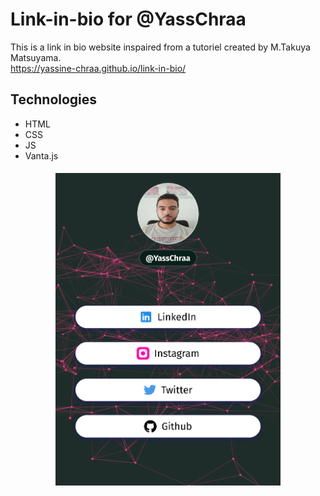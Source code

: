 # Link-in-bio for @YassChraa
This is a link in bio website inspaired from a tutoriel created by M.Takuya Matsuyama.
<br/>https://yassine-chraa.github.io/link-in-bio/
## Technologies
* HTML
* CSS
* JS
* Vanta.js 
<div align="center">
<img src="./images/link-to-bio.png"  height="500" style="margin-top: 5px;">
</div>
